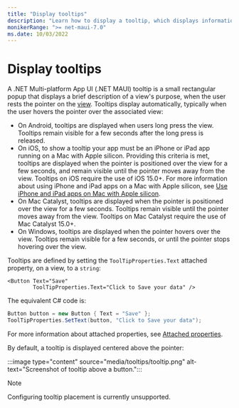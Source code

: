 ```yaml
---
title: "Display tooltips"
description: "Learn how to display a tooltip, which displays information about the view's purpose, when the user rests the pointer on the view."
monikerRange: ">= net-maui-7.0"
ms.date: 10/03/2022
---
```


# Display tooltips

A .NET Multi-platform App UI (.NET MAUI) tooltip is a small rectangular popup that displays a brief description of a view's purpose, when the user rests the pointer on the [view](~/user-interface/controls/index.md#views). Tooltips display automatically, typically when the user hovers the pointer over the associated view:

- On Android, tooltips are displayed when users long press the view. Tooltips remain visible for a few seconds after the long press is released.
- On iOS, to show a tooltip your app must be an iPhone or iPad app running on a Mac with Apple silicon. Providing this criteria is met, tooltips are displayed when the pointer is positioned over the view for a few seconds, and remain visible until the pointer moves away from the view. Tooltips on iOS require the use of iOS 15.0+. For more information about using iPhone and iPad apps on a Mac with Apple silicon, see [Use iPhone and iPad apps on Mac with Apple silicon](https://support.apple.com/guide/app-store/fird2c7092da/mac).
- On Mac Catalyst, tooltips are displayed when the pointer is positioned over the view for a few seconds. Tooltips remain visible until the pointer moves away from the view. Tooltips on Mac Catalyst require the use of Mac Catalyst 15.0+.
- On Windows, tooltips are displayed when the pointer hovers over the view. Tooltips remain visible for a few seconds, or until the pointer stops hovering over the view.

Tooltips are defined by setting the `ToolTipProperties.Text` attached property, on a view, to a `string`:

```xaml
<Button Text="Save"
        ToolTipProperties.Text="Click to Save your data" />
```

The equivalent C# code is:

```csharp
Button button = new Button { Text = "Save" };
ToolTipProperties.SetText(button, "Click to Save your data");
```

For more information about attached properties, see [Attached properties](~/fundamentals/attached-properties.md).

By default, a tooltip is displayed centered above the pointer:

:::image type="content" source="media/tooltips/tooltip.png" alt-text="Screenshot of tooltip above a button.":::

> [!NOTE]
> Configuring tooltip placement is currently unsupported.
